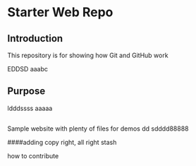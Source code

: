 # Starter Web Repo
## Introduction
This repository is for showing how Git and GitHub work

EDDSD
aaabc
## Purpose
ldddssss
aaaaa
##
Sample website with plenty of files for demos
dd
sdddd88888

####adding copy right, all right stash

how to contribute


